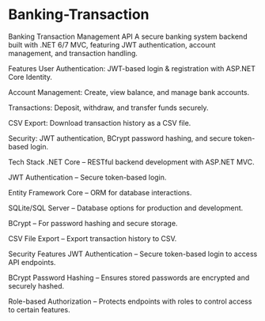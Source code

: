 # Banking-Transaction
Banking Transaction Management API
A secure banking system backend built with .NET 6/7 MVC, featuring JWT authentication, account management, and transaction handling.

Features
User Authentication: JWT-based login & registration with ASP.NET Core Identity.

Account Management: Create, view balance, and manage bank accounts.

Transactions: Deposit, withdraw, and transfer funds securely.

CSV Export: Download transaction history as a CSV file.

Security: JWT authentication, BCrypt password hashing, and secure token-based login.

Tech Stack
.NET Core – RESTful backend development with ASP.NET MVC.

JWT Authentication – Secure token-based login.

Entity Framework Core – ORM for database interactions.

SQLite/SQL Server – Database options for production and development.

BCrypt – For password hashing and secure storage.

CSV File Export – Export transaction history to CSV.

Security Features
JWT Authentication – Secure token-based login to access API endpoints.

BCrypt Password Hashing – Ensures stored passwords are encrypted and securely hashed.

Role-based Authorization – Protects endpoints with roles to control access to certain features.
